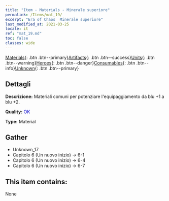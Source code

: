 ```yaml
---
title: "Item - Materials - Minerale superiore"
permalink: /Items/mat_19/
excerpt: "Era of Chaos  Minerale superiore"
last_modified_at: 2021-03-25
locale: it
ref: "mat_19.md"
toc: false
classes: wide
---
```

 [Materials](/it/Items/){: .btn .btn--primary}[Artifacts](/it/Items/Artifacts/){: .btn .btn--success}[Units](/it/Items/Units/){: .btn .btn--warning}[Heroes](/it/Items/Heroes/){: .btn .btn--danger}[Consumables](/it/Items/Consumables/){: .btn .btn--info}[Unknown](/it/Items/Unknown/){: .btn .btn--primary}

## Dettagli
 **Descrizione:** Materiali comuni per potenziare l'equipaggiamento da blu +1 a blu +2.

 **Quality:** <span style="color: #0000CD">OK</span>

 **Type:** Material

## Gather

*    Unknown_17 
*    Capitolo 6 (Un nuovo inizio) -> 6-1 
*    Capitolo 6 (Un nuovo inizio) -> 6-4 
*    Capitolo 6 (Un nuovo inizio) -> 6-7 

## This item contains:

  None

